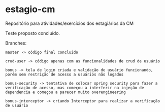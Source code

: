 # estagio-cm
Repositório para atividades/exercícios dos estagiários da CM


Teste proposto concluído.

Branches:

    master -> código final concluido
    
    crud-user -> código apenas com as funcionalidades de crud de usuário
    
    bonus -> tela de login criada e validação de usuário funcionando, porém sem restrição de acesso a usuários não logados
    
    bonus-security -> tentativa de colocar spring security para fazer a verificação de acesso, mas começou a interferir na injeção de dependencia e começou a parecer muito overengineering
    
    bonus-interceptor -> criando Interceptor para realizar a verificação de usuário
    


